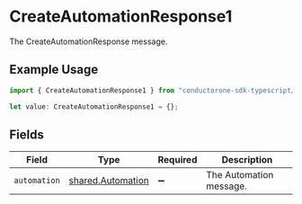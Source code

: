 # CreateAutomationResponse1

The CreateAutomationResponse message.

## Example Usage

```typescript
import { CreateAutomationResponse1 } from "conductorone-sdk-typescript/sdk/models/shared";

let value: CreateAutomationResponse1 = {};
```

## Fields

| Field                                                         | Type                                                          | Required                                                      | Description                                                   |
| ------------------------------------------------------------- | ------------------------------------------------------------- | ------------------------------------------------------------- | ------------------------------------------------------------- |
| `automation`                                                  | [shared.Automation](../../../sdk/models/shared/automation.md) | :heavy_minus_sign:                                            | The Automation message.                                       |